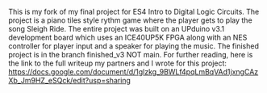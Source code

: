This is my fork of my final project for ES4 Intro to Digital Logic Circuits. The project is a piano tiles style rythm game where the player gets to play the song Sleigh Ride. The entire project was built on an UPduino v3.1 development board which uses an ICE40UP5K FPGA along with an NES controller for player input and a speaker for playing the music. The finished project is in the branch finished_v3 NOT main. For further reading, here is the link to the full writeup my partners and I wrote for this project: https://docs.google.com/document/d/1glzkg_9BWLf4pqLmBqVAd1jxngCAzXb_Jm9HZ_eSQck/edit?usp=sharing
